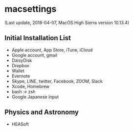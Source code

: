 # macsettings

(Last update, 2018-04-07, MacOS High Sierra version 10.13.4)

## Initial Installation List
- Apple account, App Store, iTune, iCloud
- Google account, gmail
- DaisyDisk 
- Dropbox
- Wallet 
- Evernote 
- Skype, LINE, twitter, Facebook, ZOOM, Slack
- Xcode, Homebrew
- bash -> zsh 
- Google Japanese Input 

## Physics and Astronomy
- HEASoft 
